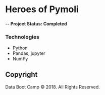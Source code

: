 # Heroes of Pymoli

#### -- Project Status: Completed

### Technologies
* Python
* Pandas, jupyter
* NumPy

## Copyright

Data Boot Camp © 2018. All Rights Reserved.